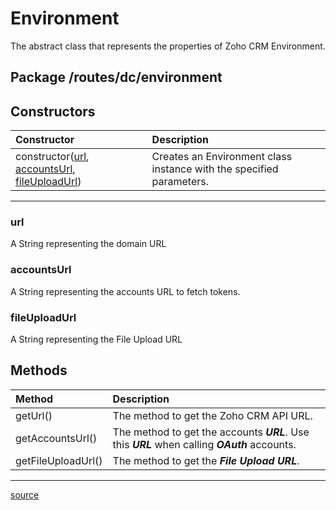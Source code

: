 
# Environment

The abstract class that represents the properties of Zoho CRM Environment.

## Package /routes/dc/environment

## Constructors

| Constructor                                                   | Description                                                                     |
| :------------------------------------------------------------ | :------------------------------------------------------------------------------ |
| constructor([url](#url), [accountsUrl](#accountsurl), [fileUploadUrl](#fileuploadurl)) |  Creates an Environment class instance with the specified parameters. |
----

### url

A String representing the domain URL

### accountsUrl

A String representing the accounts URL to fetch tokens.

### fileUploadUrl

A String representing the File Upload URL

## Methods

| Method             | Description                               |
| :----------------- | :---------------------------------------- |
| getUrl()           | The method to get the Zoho CRM API URL.      |
| getAccountsUrl()   | The method to get the accounts ***URL***. Use this ***URL*** when calling ***OAuth*** accounts. |
| getFileUploadUrl() | The method to get the ***File Upload URL***. |
----

[source](../../routes/dc/environment.js)

